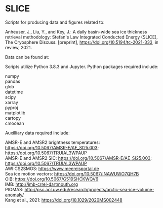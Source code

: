 # SLICE

Scripts for producing data and figures related to:

Anheuser, J., Liu, Y., and Key, J.: A daily basin-wide sea ice thickness retrieval methodology: Stefan's Law Integrated Conducted Energy (SLICE), The Cryosphere Discuss. [preprint], https://doi.org/10.5194/tc-2021-333, in review, 2021.

Data can be found at:

Scripts utilize Python 3.8.3 and Jupyter. Python packages required include:

numpy  
pandas  
glob  
datetime  
scipy  
xarray  
pyproj  
matplotlib  
cartopy  
cmocean  


Auxilliary data required include:  

AMSR-E and AMSR2 brightness temperatures: https://doi.org/10.5067/AMSR-E/AE_SI25.003; https://doi.org/10.5067/TRUIAL3WPAUP  
AMSR-E and AMSR2 SIC: https://doi.org/10.5067/AMSR-E/AE_SI25.003; https://doi.org/10.5067/TRUIAL3WPAUP  
AWI CS2SMOS: https://www.meereisportal.de   
Sea ice motion vectors: https://doi.org/10.5067/INAWUWO7QH7B  
OIB: https://doi.org/10.5067/G519SHCKWQV6  
IMB: http://imb-crrel-dartmouth.org  
PIOMAS:  http://psc.apl.uw.edu/research/projects/arctic-sea-ice-volume-anomaly/  
Kang et al., 2021:  https://doi.org/10.1029/2020MS002448  
